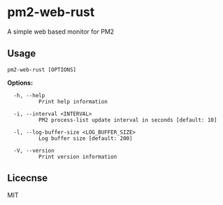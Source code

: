 # pm2-web-rust
A simple web based monitor for PM2

## Usage
```
pm2-web-rust [OPTIONS]
```

**Options:**
```
  -h, --help
          Print help information

  -i, --interval <INTERVAL>
          PM2 process-list update interval in seconds [default: 10]

  -l, --log-buffer-size <LOG_BUFFER_SIZE>
          Log buffer size [default: 200]

  -V, --version
          Print version information
```

## Licecnse
MIT